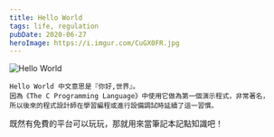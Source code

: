 ```yaml
---
title: Hello World
tags: life, regulation
pubDate: 2020-06-27
heroImage: https://i.imgur.com/CuGX0FR.jpg
---
```


![Hello World](https://i.imgur.com/CuGX0FR.jpg)

```
Hello World 中文意思是『你好,世界』。
因為《The C Programming Language》中使用它做為第一個演示程式，非常著名，
所以後來的程式設計師在學習編程或進行設備調試時延續了這一習慣。
```

既然有免費的平台可以玩玩，那就用來當筆記本記點知識吧！

